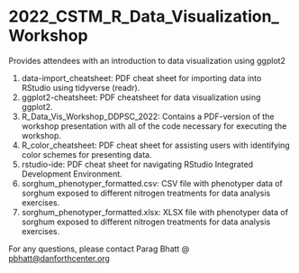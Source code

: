 # 2022_CSTM_R_Data_Visualization_Workshop
Provides attendees with an introduction to data visualization using ggplot2

1) data-import_cheatsheet: PDF cheat sheet for importing data into RStudio using tidyverse (readr).
2) ggplot2-cheatsheet: PDF cheatsheet for data visualization using ggplot2.
3) R_Data_Vis_Workshop_DDPSC_2022: Contains a PDF-version of the workshop presentation with all of the code necessary for executing the workshop.
4) R_color_cheatsheet: PDF cheat sheet for assisting users with identifying color schemes for presenting data.
5) rstudio-ide: PDF cheat sheet for navigating RStudio Integrated Development Environment.
6) sorghum_phenotyper_formatted.csv: CSV file with phenotyper data of sorghum exposed to different nitrogen treatments for data analysis exercises.
7) sorghum_phenotyper_formatted.xlsx: XLSX file with phenotyper data of sorghum exposed to different nitrogen treatments for data analysis exercises.

For any questions, please contact Parag Bhatt @ pbhatt@danforthcenter.org
